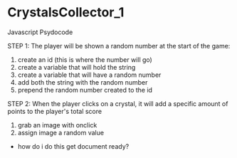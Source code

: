 # CrystalsCollector_1

Javascript Psydocode 


STEP 1: The player will be shown a random number at the start of the game:

1. create an id (this is where the number will go)
2. create a variable that will hold the string
3. create a variable that will have a random number
4. add both the string with the random number
5. prepend the random number created to the id

STEP 2: When the player clicks on a crystal, it will add a specific amount of points to the player's total score

1. grab an image with onclick
2. assign image a random value




* how do i do this get document ready?


